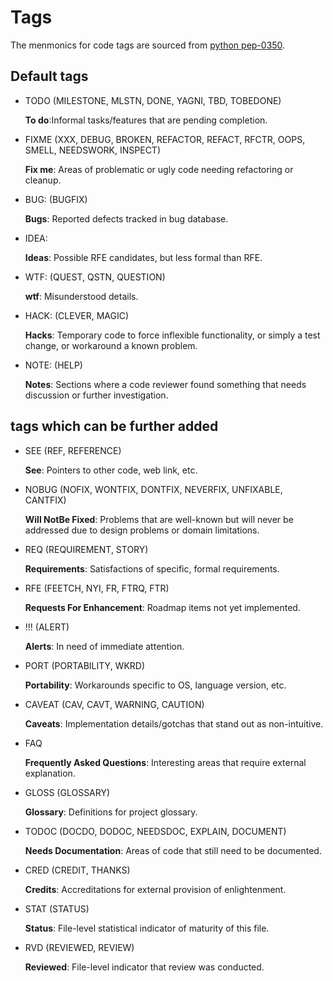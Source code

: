 # Tags

The menmonics for code tags are sourced from [python
pep-0350](https://www.python.org/dev/peps/pep-0350/#mnemonics).

## Default tags

- TODO (MILESTONE, MLSTN, DONE, YAGNI, TBD, TOBEDONE)

  **To do**:Informal tasks/features that are pending completion.

- FIXME (XXX, DEBUG, BROKEN, REFACTOR, REFACT, RFCTR, OOPS, SMELL, NEEDSWORK,
  INSPECT)

  **Fix me**: Areas of problematic or ugly code needing refactoring or cleanup.

- BUG: (BUGFIX)

  **Bugs**: Reported defects tracked in bug database.

- IDEA:

  **Ideas**: Possible RFE candidates, but less formal than RFE.

- WTF: (QUEST, QSTN, QUESTION)

  **wtf**: Misunderstood details.

- HACK: (CLEVER, MAGIC)

  **Hacks**: Temporary code to force inflexible functionality, or simply a test
  change, or workaround a known problem.

- NOTE: (HELP)

  **Notes**: Sections where a code reviewer found something that needs
  discussion or further investigation.

## tags which can be further added

- SEE (REF, REFERENCE)

  **See**: Pointers to other code, web link, etc.

- NOBUG (NOFIX, WONTFIX, DONTFIX, NEVERFIX, UNFIXABLE, CANTFIX)

  **Will NotBe Fixed**: Problems that are well-known but will never be addressed
  due to design problems or domain limitations.

- REQ (REQUIREMENT, STORY)

  **Requirements**: Satisfactions of specific, formal requirements.

- RFE (FEETCH, NYI, FR, FTRQ, FTR)

  **Requests For Enhancement**: Roadmap items not yet implemented.

- !!! (ALERT)

  **Alerts**: In need of immediate attention.

- PORT (PORTABILITY, WKRD)

  **Portability**: Workarounds specific to OS, language version, etc.

- CAVEAT (CAV, CAVT, WARNING, CAUTION)

  **Caveats**: Implementation details/gotchas that stand out as non-intuitive.

- FAQ

  **Frequently Asked Questions**: Interesting areas that require external
  explanation.

- GLOSS (GLOSSARY)

  **Glossary**: Definitions for project glossary.

- TODOC (DOCDO, DODOC, NEEDSDOC, EXPLAIN, DOCUMENT)

  **Needs Documentation**: Areas of code that still need to be documented.

- CRED (CREDIT, THANKS)

  **Credits**: Accreditations for external provision of enlightenment.

- STAT (STATUS)

  **Status**: File-level statistical indicator of maturity of this file.

- RVD (REVIEWED, REVIEW)

  **Reviewed**: File-level indicator that review was conducted.
